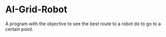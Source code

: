 # AI-Grid-Robot
A program with the objective to see the best route to a robot do to go to a certain point.
